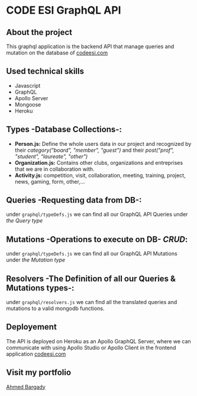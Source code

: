 # CODE ESI GraphQL API

## About the project

This graphql application is the backend API that manage queries and mutation on the database of [codeesi.com](https://codeesi.com)

## Used technical skills

- Javascript
- GraphQL
- Apollo Server
- Mongoose
- Heroku

## Types -Database Collections-:

- **Person.js:** Define the whole users data in our project and recognized by their _category("board", "member", "guest")_ and their _post("prof", "student", "laureate", "other")_
- **Organization.js:** Contains other clubs, organizations and entreprises that we are in collaboration with.
- **Activity.js:** competition,
  visit,
  collaboration,
  meeting,
  training,
  project,
  news,
  gaming,
  form,
  other,...

## Queries -Requesting data from DB-:

under `graphql/typeDefs.js` we can find all our GraphQL API Queries under _the Query type_

## Mutations -Operations to execute on DB- _CRUD_:

under `graphql/typeDefs.js` we can find all our GraphQL API Mutations under _the Mutation type_

## Resolvers -The Definition of all our Queries & Mutations types-:

under `graphql/resolvers.js` we can find all the translated queries and mutations to a valid mongodb functions.

## Deployement

The API is deployed on Heroku as an Apollo GraphQL Server, where we can communicate with using Apollo Studio or Apollo Client in the frontend application [codeesi.com](https://codeesi.com)

## Visit my portfolio

[Ahmed Bargady](https://ahmedbargady.me)

